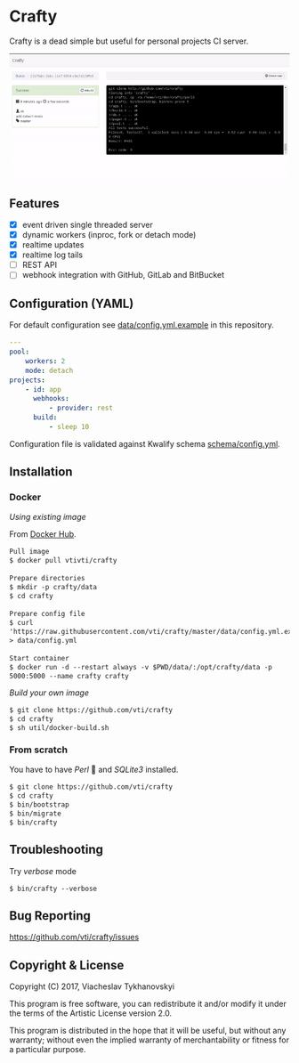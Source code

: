 # Crafty

Crafty is a dead simple but useful for personal projects CI server.

![Screencast1](/images/screencast1.gif)

## Features

- [x] event driven single threaded server
- [x] dynamic workers (inproc, fork or detach mode)
- [x] realtime updates
- [x] realtime log tails
- [ ] REST API
- [ ] webhook integration with GitHub, GitLab and BitBucket

## Configuration (YAML)

For default configuration see
[data/config.yml.example](https://github.com/vti/crafty/blob/master/data/config.yml.example) in this repository.

```yaml
---
pool:
    workers: 2
    mode: detach
projects:
    - id: app
      webhooks:
          - provider: rest
      build:
          - sleep 10
```

Configuration file is validated against Kwalify schema
[schema/config.yml](https://github.com/vti/crafty/blob/master/schema/config.yml).

## Installation

### Docker

*Using existing image*

From [Docker Hub](https://hub.docker.com/r/vtivti/crafty/).

    Pull image
    $ docker pull vtivti/crafty

    Prepare directories
    $ mkdir -p crafty/data
    $ cd crafty

    Prepare config file
    $ curl 'https://raw.githubusercontent.com/vti/crafty/master/data/config.yml.example' > data/config.yml

    Start container
    $ docker run -d --restart always -v $PWD/data/:/opt/crafty/data -p 5000:5000 --name crafty crafty

*Build your own image*

    $ git clone https://github.com/vti/crafty
    $ cd crafty
    $ sh util/docker-build.sh

### From scratch

You have to have *Perl* :camel: and *SQLite3* installed.

    $ git clone https://github.com/vti/crafty
    $ cd crafty
    $ bin/bootstrap
    $ bin/migrate
    $ bin/crafty

## Troubleshooting

Try *verbose* mode

    $ bin/crafty --verbose

## Bug Reporting

<https://github.com/vti/crafty/issues>

## Copyright & License

Copyright (C) 2017, Viacheslav Tykhanovskyi

This program is free software, you can redistribute it and/or modify it under
the terms of the Artistic License version 2.0.

This program is distributed in the hope that it will be useful, but without any
warranty; without even the implied warranty of merchantability or fitness for
a particular purpose.
